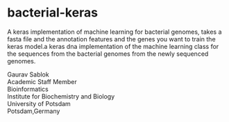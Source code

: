 # bacterial-keras

A keras implementation of machine learning for bacterial genomes, takes a fasta file and the annotation features and the genes you want to train the keras model.a keras dna implementation of the machine learning class for the sequences from the bacterial genomes from the newly sequenced genomes.

Gaurav Sablok \
Academic Staff Member \
Bioinformatics \
Institute for Biochemistry and Biology \
University of Potsdam \
Potsdam,Germany 
